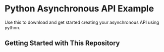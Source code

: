 # Python Asynchronous API Example
Use this to download and get started creating your asynchronous API using python. 

## Getting Started with This Repository


